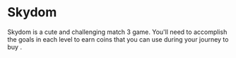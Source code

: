 # Skydom
Skydom is a cute and challenging match 3 game. You'll need to accomplish the goals in each level to earn coins that you can use during your journey to buy .
